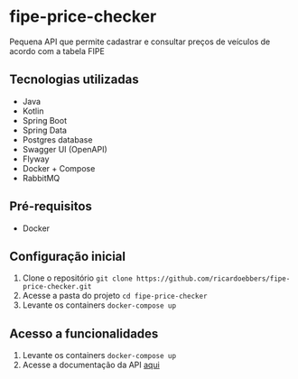 # fipe-price-checker
Pequena API que permite cadastrar e consultar preços de veículos de acordo com a tabela FIPE

## Tecnologias utilizadas
* Java
* Kotlin
* Spring Boot
* Spring Data
* Postgres database
* Swagger UI (OpenAPI)
* Flyway
* Docker + Compose
* RabbitMQ

## Pré-requisitos
* Docker

## Configuração inicial
1. Clone o repositório
```git clone https://github.com/ricardoebbers/fipe-price-checker.git```
2. Acesse a pasta do projeto ```cd fipe-price-checker```
3. Levante os containers ```docker-compose up```

## Acesso a funcionalidades
1. Levante os containers ```docker-compose up```
2. Acesse a documentação da API [aqui](http://localhost:8080/swagger-ui.html)
